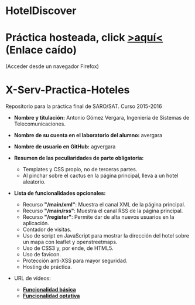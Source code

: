 # HotelDiscover

#  Práctica hosteada, click __[>aquí<](NULL)__ (Enlace caído)
(Acceder desde un navegador Firefox)

# X-Serv-Practica-Hoteles
Repositorio para la práctica final de SARO/SAT. Curso 2015-2016 

* __Nombre y titulación:__ Antonio Gómez Vergara, Ingeniería de Sistemas de Telecomunicaciones.

* __Nombre de su cuenta en el laboratorio del alumno:__ avergara

* __Nombre de usuario en GitHub:__ agvergara

* __Resumen de las peculiaridades de parte obligatoria:__ 
  * Templates y CSS propio, no de terceras partes.
  * Al pinchar sobre el cactus en la página principal, lleva a un hotel aleatorio.

* __Lista de funcionalidades opcionales:__
  * Recurso __"/main/xml"__: Muestra el canal XML de la página principal.
  * Recurso __"/main/rss"__: Muestra el canal RSS de la página principal.
  * Recurso __"/register"__: Permite dar de alta nuevos usuarios en la aplicación.
  * Contador de visitas.
  * Uso de script en JavaScript para mostrar la dirección del hotel sobre un mapa con leaflet y openstreetmaps.
  * Uso de CSS3 y, por ende, de HTML5.
  * Uso de favicon.
  * Protección anti-XSS para mayor seguridad.
  * Hosting de práctica.

* URL de vídeos:
  * __[Funcionalidad básica](https://vimeo.com/167536717)__
  * __[Funcionalidad optativa](https://vimeo.com/167536752)__

